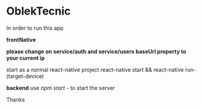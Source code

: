 # OblekTecnic
In order to run this app

**frontNative**

  **please change on service/auth and service/users baseUrl property to your current ip**
  
  start as a normal react-native project
    react-native start && react-native run-(target-device)

**backend**
  use *npm start* - to start the server
  
Thanks
